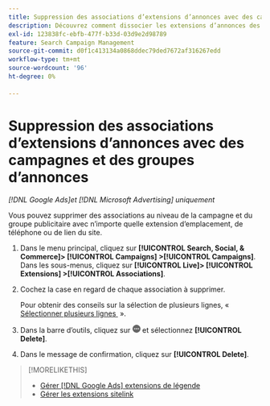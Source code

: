 ```yaml
---
title: Suppression des associations d’extensions d’annonces avec des campagnes et des groupes d’annonces
description: Découvrez comment dissocier les extensions d’annonces des campagnes et des groupes d’annonces.
exl-id: 123838fc-ebfb-477f-b33d-03d9e2d98789
feature: Search Campaign Management
source-git-commit: d0f1c413134a0868ddec79ded7672af316267edd
workflow-type: tm+mt
source-wordcount: '96'
ht-degree: 0%

---
```


# Suppression des associations d’extensions d’annonces avec des campagnes et des groupes d’annonces

*[!DNL Google Ads]et [!DNL Microsoft Advertising] uniquement*

Vous pouvez supprimer des associations au niveau de la campagne et du groupe publicitaire avec n’importe quelle extension d’emplacement, de téléphone ou de lien du site.

1. Dans le menu principal, cliquez sur **[!UICONTROL Search, Social, & Commerce]> [!UICONTROL Campaigns] >[!UICONTROL Campaigns]**. Dans les sous-menus, cliquez sur **[!UICONTROL Live]> [!UICONTROL Extensions] >[!UICONTROL Associations]**.

1. Cochez la case en regard de chaque association à supprimer.

   Pour obtenir des conseils sur la sélection de plusieurs lignes, « [&#x200B; Sélectionner plusieurs lignes &#x200B;](/help/search-social-commerce/common-tasks/navigation-editing-selection/multiple-rows-select.md) ».

1. Dans la barre d’outils, cliquez sur ![Plus](/help/search-social-commerce/assets/more.png "Plus") et sélectionnez **[!UICONTROL Delete]**.

1. Dans le message de confirmation, cliquez sur **[!UICONTROL Delete]**.

>[!MORELIKETHIS]
>
>* [Gérer [!DNL Google Ads] extensions de légende](/help/search-social-commerce/campaign-management/campaigns/callout-extension-manage.md)
>* [Gérer les extensions sitelink](sitelink-extension-manage.md)
